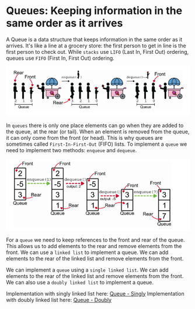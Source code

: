# Queues: Keeping information in the same order as it arrives

A Queue is a data structure that keeps information in the same order as it arrives. It's like a line at a grocery store: the first person to get in line is the first person to check out. While `stacks` use `LIFO` (Last In, First Out) ordering, queues use `FIFO` (First In, First Out) ordering.

![alt text](image-1.png)

In `queues` there is only one place elements can go when they are added to the queue, at the rear (or tail). When an element is removed from the queue, it can only come from the front (or head). This is why queues are sometimes called `First-In-First-Out` (FIFO) lists. To implement a `queue` we need to implement two methods: `enqueue` and `dequeue`.

![alt text](image-2.png)

For a `queue` we need to keep references to the front and rear of the queue. This allows us to add elements to the rear and remove elements from the front. We can use a `linked list` to implement a queue. We can add elements to the rear of the linked list and remove elements from the front.

We can implement a `queue` using a `single linked list`. We can add elements to the rear of the linked list and remove elements from the front. We can also use a `doubly linked list` to implement a queue.

Implementation with singly linked list here: [Queue - Singly](queue-singly-list.py)
Implementation with doubly linked list here: [Queue - Doubly](queue-doubly-list.py)
